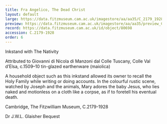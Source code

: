 ```yaml
---
title: Fra Angelico, The Dead Christ
layout: default
large: https://data.fitzmuseum.cam.ac.uk/imagestore/aa/aa35/C_2179_1928_1_201611_mfj22_dc2.jpg
preview: https://data.fitzmuseum.cam.ac.uk/imagestore/aa/aa35/preview_C_2179_1928_1_201611_mfj22_dc2.jpg
record: https://data.fitzmuseum.cam.ac.uk/id/object/80698
accession: C.2179-1928
order: 6
---
```


Inkstand with The Nativity

Attributed to Giovanni di Nicola di Manzoni dal Colle
Tuscany, Colle Val d’Elsa, c.1509–10 tin-glazed earthenware (maiolica)

A household object such as this inkstand allowed its owner to recall the Holy Family while writing or doing accounts. In the colourful rustic scene, watched by Joseph and the animals, Mary adores the baby Jesus, who lies naked and motionless on a cloth like a corpse, as if to foretell his eventual death.

Cambridge, The Fitzwilliam Museum, C.2179-1928

Dr J.W.L. Glaisher Bequest
